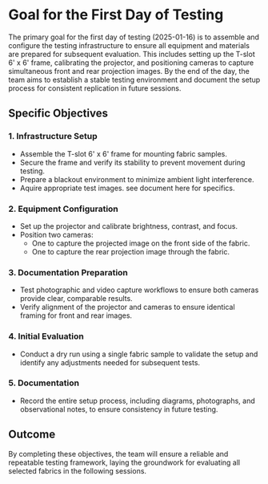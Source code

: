 # Goal for the First Day of Testing

The primary goal for the first day of testing (2025-01-16) is to assemble and configure the testing infrastructure to ensure all equipment and materials are prepared for subsequent evaluation. This includes setting up the T-slot 6' x 6' frame, calibrating the projector, and positioning cameras to capture simultaneous front and rear projection images. By the end of the day, the team aims to establish a stable testing environment and document the setup process for consistent replication in future sessions.

## Specific Objectives

### 1. Infrastructure Setup
- Assemble the T-slot 6' x 6' frame for mounting fabric samples.
- Secure the frame and verify its stability to prevent movement during testing.
- Prepare a blackout environment to minimize ambient light interference.
- Aquire appropriate test images. see document here for specifics. 

### 2. Equipment Configuration
- Set up the projector and calibrate brightness, contrast, and focus.
- Position two cameras:
  - One to capture the projected image on the front side of the fabric.
  - One to capture the rear projection image through the fabric.

### 3. Documentation Preparation
- Test photographic and video capture workflows to ensure both cameras provide clear, comparable results.
- Verify alignment of the projector and cameras to ensure identical framing for front and rear images.

### 4. Initial Evaluation
- Conduct a dry run using a single fabric sample to validate the setup and identify any adjustments needed for subsequent tests.

### 5. Documentation
- Record the entire setup process, including diagrams, photographs, and observational notes, to ensure consistency in future testing.

## Outcome
By completing these objectives, the team will ensure a reliable and repeatable testing framework, laying the groundwork for evaluating all selected fabrics in the following sessions.
